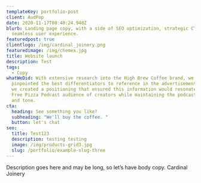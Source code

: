 ```yaml
---
templateKey: portfolio-post
client: AudPop
date: 2020-11-17T00:40:24.948Z
blurb: Landing page copy, with a side of SEO optimization, strategic CTAs, and a
  seamless user experience.
featuredpost: true
clientlogo: /img/cardinal_joinery.png
featuredimage: /img/chemex.jpg
title: Website launch
description: Test
tags:
  - Copy
whatWeDid: With extensive research into the High Brew Coffee brand, we first
  pinpointed the best differentiators to reference in the advertisement. Then,
  we created a positioning that ensured this information would resonate with the
  Free Pizza Podcast audience of creators while maintaining the podcast’s voice
  and tone.
cta:
  heading: See something you like?
  subheading: "We'll buy the coffee. "
  button: let's chat
seo:
  title: Test123
  description: testing testing
  image: /img/products-grid3.jpg
  slug: /portfolio/example-slug-three
---
```


Description goes here and may be long, so let’s have body copy. Cardinal Joinery
